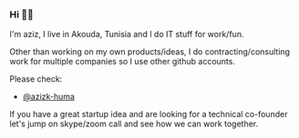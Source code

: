 ### Hi ✌🏼

I'm aziz, I live in Akouda, Tunisia and I do IT stuff for work/fun.

Other than working on my own products/ideas, I do contracting/consulting work for multiple companies so I use other github accounts.

Please check:
- [@azizk-huma](https://www.github.com/azizk-huma "Huma work account")

If you have a great startup idea and are looking for a technical co-founder let's jump on skype/zoom call and see how we can work together.
